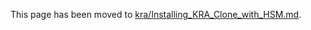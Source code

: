 This page has been moved to [kra/Installing_KRA_Clone_with_HSM.md](kra/Installing_KRA_Clone_with_HSM.md).